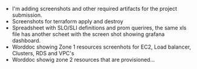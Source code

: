 - I'm adding screenshots and other required artifacts for the project submission.
- Screenshots for terraform apply and destroy
- Spreadsheet with SLO/SLI definitions and prom querires, the same xls file has another scheet with the screen shot showing grafana dashboard.
- Worddoc showing Zone 1 resources screenhots for EC2, Load balancer, Clusters, RDS and VPC's
- Worddoc showig zone 2 resources that are provisioned...
